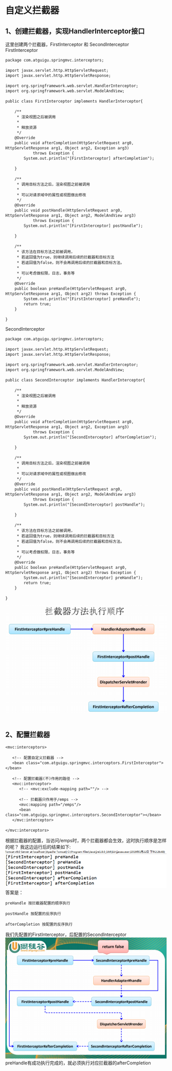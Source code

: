 # 自定义拦截器
## 1、创建拦截器，实现HandlerInterceptor接口
这里创建两个拦截器，FirstInterceptor 和 SecondInterceptor<br>
FirstInterceptor
```
package com.atguigu.springmvc.interceptors;

import javax.servlet.http.HttpServletRequest;
import javax.servlet.http.HttpServletResponse;

import org.springframework.web.servlet.HandlerInterceptor;
import org.springframework.web.servlet.ModelAndView;

public class FirstInterceptor implements HandlerInterceptor{

	/**
	 * 渲染视图之后被调用
	 * 
	 * 释放资源
	 */
	@Override
	public void afterCompletion(HttpServletRequest arg0, HttpServletResponse arg1, Object arg2, Exception arg3)
			throws Exception {
		System.out.println("[FirstInterceptor] afterCompletion");
		
	}

	/**
	 * 调用目标方法之后，渲染视图之前被调用
	 * 
	 * 可以对请求域中的属性或视图做出修改
	 */
	@Override
	public void postHandle(HttpServletRequest arg0, HttpServletResponse arg1, Object arg2, ModelAndView arg3)
			throws Exception {
		System.out.println("[FirstInterceptor] postHandle");
		
	}

	/**
	 * 该方法在目标方法之前被调用，
	 * 若返回值为true，则继续调用后续的拦截器和目标方法
	 * 若返回值为false，则不会再调用后续的拦截器和目标方法。
	 * 
	 * 可以考虑做权限，日志，事务等
	 */
	@Override
	public boolean preHandle(HttpServletRequest arg0, HttpServletResponse arg1, Object arg2) throws Exception {
		System.out.println("[FirstInterceptor] preHandle");
		return true;
	}
	
}

```
SecondInterceptor
```
package com.atguigu.springmvc.interceptors;

import javax.servlet.http.HttpServletRequest;
import javax.servlet.http.HttpServletResponse;

import org.springframework.web.servlet.HandlerInterceptor;
import org.springframework.web.servlet.ModelAndView;

public class SecondInterceptor implements HandlerInterceptor{

	/**
	 * 渲染视图之后被调用
	 * 
	 * 释放资源
	 */
	@Override
	public void afterCompletion(HttpServletRequest arg0, HttpServletResponse arg1, Object arg2, Exception arg3)
			throws Exception {
		System.out.println("[SecondInterceptor] afterCompletion");
		
	}

	/**
	 * 调用目标方法之后，渲染视图之前被调用
	 * 
	 * 可以对请求域中的属性或视图做出修改
	 */
	@Override
	public void postHandle(HttpServletRequest arg0, HttpServletResponse arg1, Object arg2, ModelAndView arg3)
			throws Exception {
		System.out.println("[SecondInterceptor] postHandle");
		
	}

	/**
	 * 该方法在目标方法之前被调用，
	 * 若返回值为true，则继续调用后续的拦截器和目标方法
	 * 若返回值为false，则不会再调用后续的拦截器和目标方法。
	 * 
	 * 可以考虑做权限，日志，事务等
	 */
	@Override
	public boolean preHandle(HttpServletRequest arg0, HttpServletResponse arg1, Object arg2) throws Exception {
		System.out.println("[SecondInterceptor] preHandle");
		return true;
	}
	
}
```
![图片无法加载](https://github.com/Ywfy/Learning-summary-for-SpringMVC/blob/master/interceptor/lz1.PNG)<br>
<br>

## 2、配置拦截器
```
<mvc:interceptors>
		
   <!-- 配置自定义拦截器 -->
   <bean class="com.atguigu.springmvc.interceptors.FirstInterceptor"></bean>
    
   <!-- 配置拦截器(不)作用的路径 -->
   <mvc:interceptor>
      <!-- <mvc:exclude-mapping path=""/> -->
      
      <!-- 拦截器只作用于/emps -->
      <mvc:mapping path="/emps"/>
      <bean class="com.atguigu.springmvc.interceptors.SecondInterceptor"></bean>
   </mvc:interceptor>
		
</mvc:interceptors>
```

根据拦截器的配置，当访问/emps时，两个拦截器都会生效，这时执行顺序是怎样的呢？
我这边运行后的结果如下:
![无法加载图片](https://github.com/Ywfy/Learning-summary-for-SpringMVC/blob/master/interceptor/lzr.PNG)<br>
答案是：
```
preHandle 按拦截器配置的顺序执行

postHandle 按配置的反序执行

afterCompletion 按配置的反序执行
```
我们先配置的FirstInterceptor，后配置的SecondInterceptor<br>
![无法加载图片](https://github.com/Ywfy/Learning-summary-for-SpringMVC/blob/master/interceptor/dlz.PNG)<br>
preHandle有成功执行完成的，就必须执行对应拦截器的afterCompletion<br>


